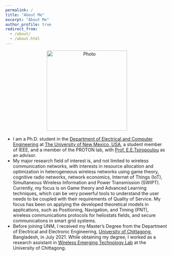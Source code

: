 ```yaml
---
permalink: /
title: "About Me"
excerpt: "About Me"
author_profile: true
redirect_from: 
  - /about/
  - /about.html
---
```

<p align="center"> &nbsp;<img src="https://geofragkos.github.io/files/unm-ece-logo.png" alt="Photo" style="width: 250px;"></p>

- I am a Ph.D. student in the <a href="http://www.ece.unm.edu" target="_blank">Department of Electrical and Computer Engineering</a> at <a href="http://www.unm.edu" target="_blank">The University of New Mexico, USA</a>, a student member of IEEE, and a member of the PROTON lab, with <a href="http://ece-research.unm.edu/tsiropoulou/index.html" target="_blank">Prof. E.E.Tsiropoulou</a> as an advisor. 
- My major research field of interest is, and not limited to wireless communication networks, with interests in resource allocation and optimization in heterogeneous wireless networks using game theory, cognitive radio networks, network economics, Internet of Things (IoT), Simultaneous Wireless Information and Power Transmission (SWIPT). Currently, my focus is on Game theory and Advanced Learning techniques, which can be very powerful tools to understand the user needs to be coupled with their requirements of Quality of Service. My focus has been on applying the developed theoretical models in applications, such as Positioning, Navigation, and Timing (PNT), wireless communications protocols for heliostats fields, and secure communications in smart grid systems.
- Before joining UNM, I received my Master’s Degree from the Department of Electrical and Electronic Engineering, <a href="https://cu.ac.bd" target="_blank">University of Chittagong</a>, Bangladesh, in July 2021. While obtaining my degree, I worked as a research assistant in <a href="https://sites.google.com/cu.ac.bd/wet-lab/overview" target="_blank">Wireless Emerging Technology Lab</a> at the University of Chittagong. 

